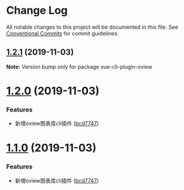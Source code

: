 # Change Log

All notable changes to this project will be documented in this file.
See [Conventional Commits](https://conventionalcommits.org) for commit guidelines.

## [1.2.1](https://github.com/MrGaoGang/lucky_tools/compare/vue-cli-plugin-oview@1.2.0...vue-cli-plugin-oview@1.2.1) (2019-11-03)

**Note:** Version bump only for package vue-cli-plugin-oview






# [1.2.0](https://github.com/MrGaoGang/lucky_tools/compare/vue-cli-plugin-oview@1.1.0...vue-cli-plugin-oview@1.2.0) (2019-11-03)


### Features

* 新增oview图表库cli插件 ([bcd7747](https://github.com/MrGaoGang/lucky_tools/commit/bcd7747))





# [1.1.0](https://github.com/MrGaoGang/lucky_tools/compare/vue-cli-plugin-oview@1.1.0...vue-cli-plugin-oview@1.1.0) (2019-11-03)


### Features

* 新增oview图表库cli插件 ([bcd7747](https://github.com/MrGaoGang/lucky_tools/commit/bcd7747))
